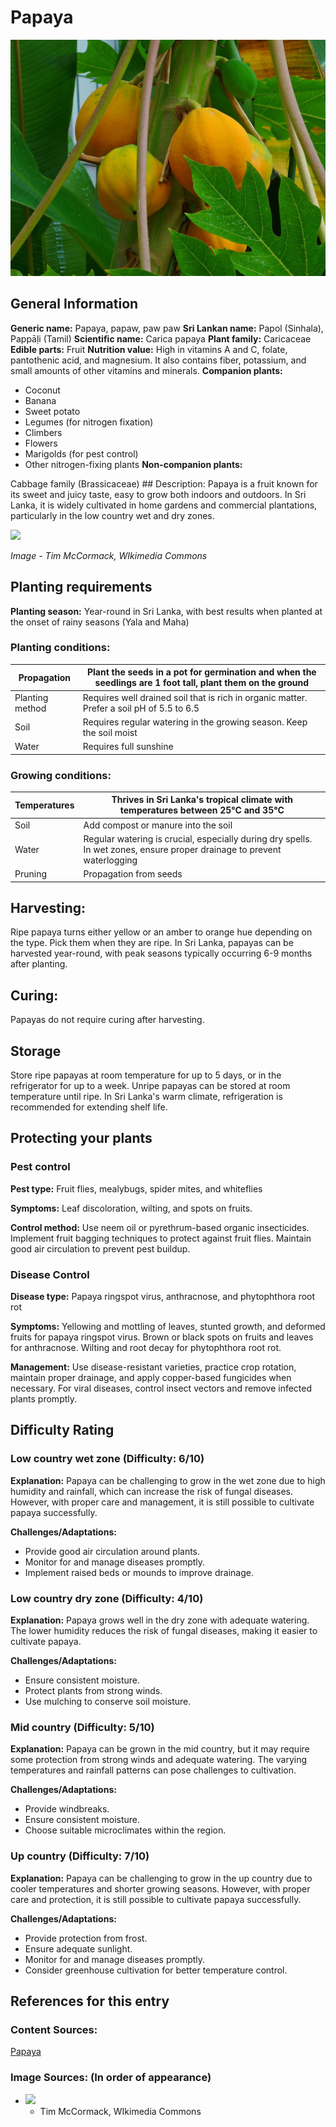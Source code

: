 # Papaya
![Papaya.jpeg](../../assets/images/Papaya.jpeg "By H. Zell - Own work, CC BY-SA 3.0, https://commons.wikimedia.org/w/index.php?curid=9438074")

## General Information
**Generic name:** Papaya, papaw, paw paw
**Sri Lankan name:** Papol (Sinhala), Pappāḷi (Tamil)
**Scientific name:** Carica papaya
**Plant family:** <update>Caricaceae</update>
**Edible parts:** Fruit
**Nutrition value:** <update>High in vitamins A and C, folate, pantothenic acid, and magnesium. It also contains fiber, potassium, and small amounts of other vitamins and minerals.</update>
**Companion plants:**
- <update>Coconut</update>
- Banana
- Sweet potato
- <update>Legumes (for nitrogen fixation)</update>
- Climbers
- Flowers
- <update>Marigolds (for pest control)</update>
- Other nitrogen-fixing plants
**Non-companion plants:**
<update>
  Cabbage family (Brassicaceae)
</update>
## Description:
Papaya is a fruit known for its sweet and juicy taste, easy to grow both indoors and outdoors. <update>In Sri Lanka, it is widely cultivated in home gardens and commercial plantations, particularly in the low country wet and dry zones.</update>

![](/api/attachments.redirect?id=b9d69e4e-a501-4655-8a9b-12fedde0702c)

*Image - Tim McCormack, WIkimedia Commons*

## Planting requirements
**Planting season:** <update>Year-round in Sri Lanka, with best results when planted at the onset of rainy seasons (Yala and Maha)</update>

### Planting conditions:
| **Propagation** | Plant the seeds in a pot for germination and when the seedlings are 1 foot tall, plant them on the ground |
|----|----|
| Planting method | Requires well drained soil that is rich in organic matter. Prefer a soil pH of 5.5 to 6.5 |
| Soil | Requires regular watering in the growing season. Keep the soil moist |
| Water | Requires full sunshine |

### Growing conditions:

| **Temperatures** | <update>Thrives in Sri Lanka's tropical climate with temperatures between 25°C and 35°C</update> |
|----|----|
| Soil | Add compost or manure into the soil |
| Water | <update>Regular watering is crucial, especially during dry spells. In wet zones, ensure proper drainage to prevent waterlogging</update> |
| Pruning | Propagation from seeds |

## Harvesting:
Ripe papaya turns either yellow or an amber to orange hue depending on the type. Pick them when they are ripe. <update>In Sri Lanka, papayas can be harvested year-round, with peak seasons typically occurring 6-9 months after planting.</update>

## Curing:
<update>
Papayas do not require curing after harvesting.
</update>

## Storage
Store ripe papayas at room temperature for up to 5 days, or in the refrigerator for up to a week. Unripe papayas can be stored at room temperature until ripe. <update>In Sri Lanka's warm climate, refrigeration is recommended for extending shelf life.</update>

## Protecting your plants
### Pest control
**Pest type:** <update>Fruit flies, mealybugs, spider mites, and whiteflies</update>

**Symptoms:** <update>Leaf discoloration, wilting, and spots on fruits.</update>

**Control method:** <update>Use neem oil or pyrethrum-based organic insecticides. Implement fruit bagging techniques to protect against fruit flies. Maintain good air circulation to prevent pest buildup.</update>

### Disease Control
**Disease type:** <update>Papaya ringspot virus, anthracnose, and phytophthora root rot</update>

**Symptoms:** <update>Yellowing and mottling of leaves, stunted growth, and deformed fruits for papaya ringspot virus. Brown or black spots on fruits and leaves for anthracnose. Wilting and root decay for phytophthora root rot.</update>

**Management:** <update>Use disease-resistant varieties, practice crop rotation, maintain proper drainage, and apply copper-based fungicides when necessary. For viral diseases, control insect vectors and remove infected plants promptly.</update>

## Difficulty Rating
### Low country wet zone (Difficulty: 6/10)
**Explanation:** Papaya can be challenging to grow in the wet zone due to high humidity and rainfall, which can increase the risk of fungal diseases. However, with proper care and management, it is still possible to cultivate papaya successfully.

**Challenges/Adaptations:**
- Provide good air circulation around plants.
- Monitor for and manage diseases promptly.
- <update>Implement raised beds or mounds to improve drainage.</update>

### Low country dry zone (Difficulty: 4/10)
**Explanation:** Papaya grows well in the dry zone with adequate watering. The lower humidity reduces the risk of fungal diseases, making it easier to cultivate papaya.

**Challenges/Adaptations:**
- Ensure consistent moisture.
- Protect plants from strong winds.
- <update>Use mulching to conserve soil moisture.</update>

### Mid country (Difficulty: 5/10)
**Explanation:** Papaya can be grown in the mid country, but it may require some protection from strong winds and adequate watering. The varying temperatures and rainfall patterns can pose challenges to cultivation.

**Challenges/Adaptations:**
- Provide windbreaks.
- Ensure consistent moisture.
- <update>Choose suitable microclimates within the region.</update>

### Up country (Difficulty: 7/10)
**Explanation:** Papaya can be challenging to grow in the up country due to cooler temperatures and shorter growing seasons. However, with proper care and protection, it is still possible to cultivate papaya successfully.

**Challenges/Adaptations:**
- Provide protection from frost.
- Ensure adequate sunlight.
- Monitor for and manage diseases promptly.
- <update>Consider greenhouse cultivation for better temperature control.</update>

## References for this entry
### Content Sources:
[Papaya](https://www.hort.purdue.edu/newcrop/CropFactSheets/factsheets/papaya.html)

### Image Sources: (In order of appearance)
- ![](/api/attachments.redirect?id=b9d69e4e-a501-4655-8a9b-12fedde0702c)
     - Tim McCormack, WIkimedia Commons